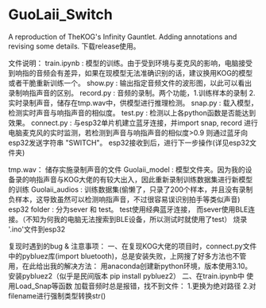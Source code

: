 # GuoLaii_Switch
A reproduction of  TheKOG's Infinity Gauntlet. Adding annotations and revising some details.
下载release使用。

文件说明：
train.ipynb : 模型的训练。由于受到环境与麦克风的影响，电脑接受到响指的音频会有差异，如果在现模型无法准确识别的话，建议换用KOG的模型或者干脆重新训练一个。
show.py : 输出指定音频文件的波形图，以此可以看出录制响指声音的区别。
record.py : 音频的录制。两个功能，1.训练样本的录制  2.实时录制声音，储存在tmp.wav中，供模型进行推理检测。
snap.py : 载入模型，检测实时声音与响指声音的相似度。
test.py : 检测以上各python函数是否能达到效果。
connect.py : 与esp32单片机建立蓝牙连接，并import snap, record  进行电脑麦克风的实时监测，若检测到声音与响指声音的相似度>0.9 则通过蓝牙向esp32发送字符串 "SWITCH"。 esp32接收到后，进行下一步操作(详见esp32文件夹)

tmp.wav： 储存实施录制声音的文件
Guolaii_model : 模型文件夹。因为我的设备录的响指声音与KOG大佬的有较大出入，因此重新录制训练数据集进行新模型的训练
Guolaii_audios : 训练数据集(偷懒了，只录了200个样本，并且没有录制负样本，这导致虽然可以检测响指声音，不过很容易误识别拍手等类似声音)
esp32 folder : 分为sever 和 test。  test使用经典蓝牙连接， 而sever使用BLE连接。（不知为何我的电脑无法搜索到BLE设备，所以测试时就使用了test）  烧录 '.ino'文件到esp32

复现时遇到的bug & 注意事项：
    一、在复现KOG大佬的项目时，connect.py文件中的pybluez库(import bluetooth)，总是安装失败，上网搜了好多方法也不管用，在此给出我的解决方法：
                用anaconda创建新python环境，版本使用3.10。 安装pybluez2（似乎是民间版本  pip install pybluez2）
    二、在train.ipynb中 使用Load_Snap等函数 加载音频时总是报错，找不到文件：
          1.更换为绝对路径
          2.对filename进行强制类型转换str()
    
